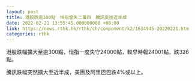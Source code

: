 ```yaml
---
layout: post
title: 港股跌逾300點　恒指曾失二萬四　騰訊突挫近半成
date: 2022-02-21 13:55:45.000000000 +08:00
link: https://news.rthk.hk/rthk/ch/component/k2/1634945-20220221.htm
categories: rthk
---
```


港股跌幅擴大至逾300點，恒指一度失守24000點，較早時報24001點，跌326點。

騰訊跌幅突然擴大至近半成，美團及阿里巴巴跌4%或以上。
